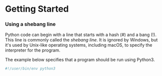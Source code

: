 # Getting Started

### Using a shebang line
Python code can begin with a line that starts with a hash (#) and a bang (!). This line is commonly called the _shebang line_. It is ignored by Windows, but it's used by Unix-like operating systems, including macOS, to specify the interpreter for the program.

The example below specifies that a program should be run using Python3.

```bash
#!/user/bin/env python3
```

